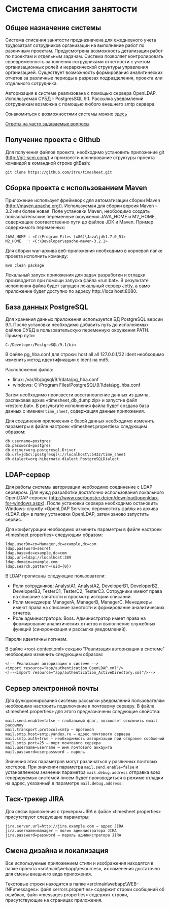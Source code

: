 Система списания занятости
==========================

Общее назначение системы
------------------------

Система списания занятости предназначена для ежедневного учета трудозатрат сотрудников организации на выполнение работ
по различным проектам. Предусмотрена возможность детализации работ по проектам и отдельным задачам. Система позволяет
контролировать своевременность заполнения сотрудниками отчетности с учетом организационных ролей и иерархической
структуры управления организацией. Существует возможность формирования аналитических отчетов за различные периоды в
разрезах подразделения, проекта или отдельного сотрудника.

Авторизация в системе реализована с помощью сервера OpenLDAP. Используемая СУБД - PostgresSQL 9.1.
Рассылка уведомлений сотрудникам возможна с помощью любого внешнего smtp сервера.

Ознакомиться с возможностями системы можно [здесь](http://softdev.it.ru/home/development-areas/open-source/timesheet.html)

[Ответы на часто задаваемые вопросы](https://github.com/itru/timesheet/wiki/FAQ)

Получение проекта с Github
--------------------------

Для получения файлов проекта, необходимо установить приложение git (http://git-scm.com/) и произвести клонирование
структуры проекта командой в командной строке gitBash:

    git clone https://github.com/itru/timesheet.git

Сборка проекта с использованием Maven
-------------------------------------

Приложение использует фреймворк для автоматизации сборки Maven (http://maven.apache.org/). Используемая для сборки
версия Maven – 3.2 или более новая. Поле установки Maven, необходимо создать пользовательские переменные окружения
JAVA\_HOME и M2\_HOME, содержащие соответственно пути до файлов JDK и Maven. Пример содержимого переменных:

    JAVA_HOME : «C:\Program Files (x86)\Java\jdk1.7.0_51»
    M2_HOME   : «C:\Developer\apache-maven-3.2.1»

Для сборки war-архива веб-приложения необходимо в корневой папке проекта исполнить команду:

    mvn clean package

Локальный запуск приложения для задач разработки и отладки производится при помощи запуска файла «run.bat».
В результате исполнения файла будет запущен локальный сервер Jetty, а само приложение будет доступно
по адресу http://localhost:8080.

База данных PostgreSQL
----------------------

Для хранения данных приложения используется БД PostgreSQL версии 9.1. После установки необходимо добавить путь
до исполняемых файлов СУБД в пользовательскую переменную окружения PATH. Пример пути:

    C:/Developer/PostgreSQL/9.1/bin

В файле pg_hba.conf для строки:
host    all             all             127.0.0.1/32            ident
необходимо изменить метод идентификации с ident на md5.

Расположения файла:
* linux: /var/lib/pgsql/9.1/data/pg_hba.conf
* windows: C:\Program Files\PostgreSQL\9.1\data\pg_hba.conf

Затем необходимо произвести восстановление данных из дампа, распаковав архив «timesheet\_db\_dump.zip» и запустив
файл «restore.bat». В результате исполнения файла будет создана база данных с именем `time_sheet`, содержащяя данные
приложения.

Для соединения приложения с базой данных необходимо изменить параметры в файле настроек «timesheet.properties»
следующим образом:

    db.username=postgres
    db.password=postgres
    db.driver=org.postgresql.Driver
    db.url=jdbc\:postgresql\://localhost\:5432/time_sheet
    db.dialect=org.hibernate.dialect.PostgreSQLDialect

LDAP-сервер
-----------

Для работы системы авторизации необходимо соединение с LDAP сервером. Для нужд разработки достаточно использования
локального OpenLDAP сервера (http://www.userbooster.de/en/download/openldap-for-windows.aspx). После установки сервера
необходимо остановить Windows-службу «OpenLDAP Service», переместить файлы из архива «LDAP.zip» в папку установки
OpenLDAP, затем заново запустить сервис.

Для конфигурации необходимо изменить параметры в файле настроек «timesheet.properties» следующим образом:

    ldap.userDn=cn=Manager,dc=example,dc=com
    ldap.password=secret
    ldap.base=dc=example,dc=com
    ldap.url=ldap://localhost:389
    ldap.domain=example.com
    ldap.search.pattern=(uid={0})

В LDAP прописаны следующие пользователи:

*   Роли сотрудников: AnalystA1, AnalystA2, DeveloperB1, DeveloperB2, DeveloperB3, TesterC1, TesterC2, TesterC3.
    Сотрудники имеют права на списание занятости и просмотр истории списаний.
*   Роли менеджера: ManagerA, ManagerB, ManagerC. Менеджеры имеют права на списание занятости и формирование
    аналитических отчетов.
*   Роль администратора: Boss. Администратор имеет права на формирование аналитических отчетов и выполнение
    служебных функций (синхронизация и рассылка уведомлений).

Пароли идентичны логинам.

В файле «root-context.xml» секцию "Реализация авторизации в системе" необходимо изменить следующим образом:

    <!-- Реализация авторизации в системе -->
    <import resource="app/authentication_OpenLDAP.xml"/>
    <!--<import resource="app/authentication_ActiveDirectory.xml"/>-->

Сервер электронной почты
------------------------

Для функционирования системы рассылки уведомлений пользователям необходимо настроить подключение к почтовому серверу.
В файле «timesheet.properties» для этого предназначены следующие свойства:

    mail.send.enable=false – глобальный флаг, позволяет отключить email рассылку
    mail.transport.protocol=smtp – протокол
    mail.smtp.host=smtp.yandex.ru – адрес почтового сервера
    mail.smtp.auth=true – необходимость авторизации при отправке сообщений
    mail.smtp.port=25 – порт почтового сервера
    mail.username=username – имя почтового аккаунта
    mail.password=userpassword – пароль

Значения этих параметров могут различаться у различных почтовых хостеров. При значении параметра
`mail.send.enable=false` и установленном значении параметра `mail.debug.address` отправка всех генерируемых системой
писем будет производиться в режиме отладки на адрес, указанный в параметре `mail.debug.address`.

Таск-трекер JIRA
----------------

Для связи приложения с трекером JIRA в файле «timesheet.properties» присутствуют следующие параметры:

    jira.server.url=http://jira.example.com – адрес JIRA
    jira.username=manager – логин администратора JIRA
    jira.password=password – пароль администратора JIRA

Смена дизайна и локализация
---------------------------

Все используемые приложением стили и изображения находятся в папке проекта «src\main\webapp\resources», их изменения
достаточно для смены внешнего вида приложения.

Текстовые строки находятся в папке «src\main\webapp\WEB-INF\messages»: файл «errors.properties» содержит строки
сообщений об ошибках, файл «messages.properties» содержит строки, присутствующие на страницах приложения.
